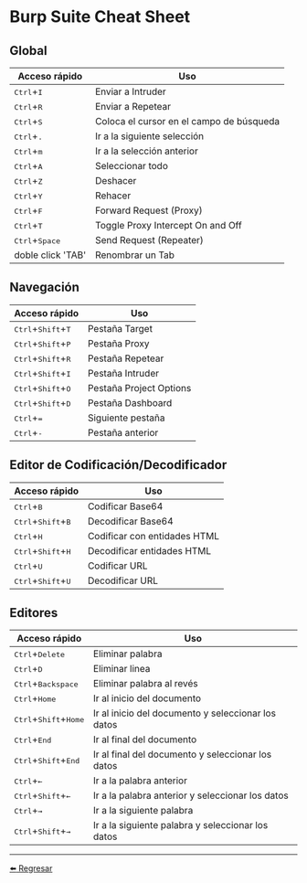 # Burp Suite Cheat Sheet

## Global

| Acceso rápido | Uso                    |
| ------------- | ------------------------------ |
| <kbd>Ctrl</kbd>+<kbd>I</kbd>      | Enviar a Intruder      |
| <kbd>Ctrl</kbd>+<kbd>R</kbd>      | Enviar a Repetear       |
| <kbd>Ctrl</kbd>+<kbd>S</kbd>      | Coloca el cursor en el campo de búsqueda       |
| <kbd>Ctrl</kbd>+<kbd>.</kbd>      | Ir a la siguiente selección       |
| <kbd>Ctrl</kbd>+<kbd>m</kbd>      | Ir a la selección anterior       |
| <kbd>Ctrl</kbd>+<kbd>A</kbd>      | Seleccionar todo       |
| <kbd>Ctrl</kbd>+<kbd>Z</kbd>      | Deshacer       |
| <kbd>Ctrl</kbd>+<kbd>Y</kbd>      | Rehacer       |
| <kbd>Ctrl</kbd>+<kbd>F</kbd>      | Forward Request (Proxy)       |
| <kbd>Ctrl</kbd>+<kbd>T</kbd>      | Toggle Proxy Intercept On and Off       |
| <kbd>Ctrl</kbd>+<kbd>Space</kbd>      | Send Request (Repeater)       |
| doble click 'TAB'      | Renombrar un Tab       |


## Navegación

| Acceso rápido | Uso                    |
| ------------- | ------------------------------ |
| <kbd>Ctrl</kbd>+<kbd>Shift</kbd>+<kbd>T</kbd>      | Pestaña Target       |
| <kbd>Ctrl</kbd>+<kbd>Shift</kbd>+<kbd>P</kbd>      | Pestaña Proxy       |
| <kbd>Ctrl</kbd>+<kbd>Shift</kbd>+<kbd>R</kbd>      | Pestaña Repetear       |
| <kbd>Ctrl</kbd>+<kbd>Shift</kbd>+<kbd>I</kbd>      | Pestaña Intruder       |
| <kbd>Ctrl</kbd>+<kbd>Shift</kbd>+<kbd>O</kbd>      | Pestaña Project Options       |
| <kbd>Ctrl</kbd>+<kbd>Shift</kbd>+<kbd>D</kbd>      | Pestaña Dashboard       |
| <kbd>Ctrl</kbd>+<kbd>=</kbd>      | Siguiente pestaña       |
| <kbd>Ctrl</kbd>+<kbd>-</kbd>      | Pestaña anterior       |

## Editor de Codificación/Decodificador

| Acceso rápido | Uso                    |
| ------------- | ------------------------------ |
| <kbd>Ctrl</kbd>+<kbd>B</kbd>      | Codificar Base64       |
| <kbd>Ctrl</kbd>+<kbd>Shift</kbd>+<kbd>B</kbd>      | Decodificar Base64       |
| <kbd>Ctrl</kbd>+<kbd>H</kbd>      | Codificar con entidades HTML       |
| <kbd>Ctrl</kbd>+<kbd>Shift</kbd>+<kbd>H</kbd>      | Decodificar entidades HTML       |
| <kbd>Ctrl</kbd>+<kbd>U</kbd>      | Codificar URL       |
| <kbd>Ctrl</kbd>+<kbd>Shift</kbd>+<kbd>U</kbd>      | Decodificar URL       |

## Editores

| Acceso rápido | Uso                    |
| ------------- | ------------------------------ |
| <kbd>Ctrl</kbd>+<kbd>Delete</kbd>      | Eliminar palabra       |
| <kbd>Ctrl</kbd>+<kbd>D</kbd>      | Eliminar linea       |
| <kbd>Ctrl</kbd>+<kbd>Backspace</kbd>      | Eliminar palabra al revés        |
| <kbd>Ctrl</kbd>+<kbd>Home</kbd>      | Ir al inicio del documento       |
| <kbd>Ctrl</kbd>+<kbd>Shift</kbd>+<kbd>Home</kbd>      | Ir al inicio del documento y seleccionar los datos       |
| <kbd>Ctrl</kbd>+<kbd>End</kbd>      | Ir al final del documento       |
| <kbd>Ctrl</kbd>+<kbd>Shift</kbd>+<kbd>End</kbd>      | Ir al final del documento y seleccionar los datos       |
| <kbd>Ctrl</kbd>+<kbd>←</kbd>      | Ir a la palabra anterior       |
| <kbd>Ctrl</kbd>+<kbd>Shift</kbd>+<kbd>←</kbd>      | Ir a la palabra anterior y seleccionar los datos       |
| <kbd>Ctrl</kbd>+<kbd>→</kbd>      | Ir a la siguiente palabra       |
| <kbd>Ctrl</kbd>+<kbd>Shift</kbd>+<kbd>→</kbd>      | Ir a la siguiente palabra y seleccionar los datos       |

---

[:arrow_left: Regresar](https://github.com/m4lal0/cheatsheets)